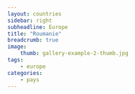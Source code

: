 ```yaml
---
layout: countries
sidebar: right
subheadline: Europe
title: "Roumanie"
breadcrumb: true
image:
    thumb: gallery-example-2-thumb.jpg
tags:
    - europe
categories:
    - pays
---
```

